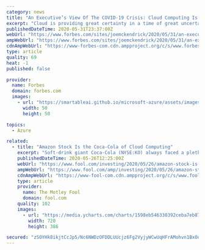 ```yaml
---
category: news
title: "An Executive’s View Of The COVID-19 Crisis: Cloud Computing Is Proving Itself"
excerpt: "Cloud is providing great certainty in a time of great uncertainty - and enabling CIOs to guide their companies with connectivity and collaboration tools."
publishedDateTime: 2020-05-31T23:37:00Z
webUrl: "https://www.forbes.com/sites/joemckendrick/2020/05/31/an-executives-view-of-the-covid-19-crisis-cloud-computing-is-proving-itself/"
ampWebUrl: "https://www.forbes.com/sites/joemckendrick/2020/05/31/an-executives-view-of-the-covid-19-crisis-cloud-computing-is-proving-itself/amp/"
cdnAmpWebUrl: "https://www-forbes-com.cdn.ampproject.org/c/s/www.forbes.com/sites/joemckendrick/2020/05/31/an-executives-view-of-the-covid-19-crisis-cloud-computing-is-proving-itself/amp/"
type: article
quality: 69
heat: -1
published: false

provider:
  name: Forbes
  domain: forbes.com
  images:
    - url: "https://smartableai.github.io/microsoft-azure/assets/images/organizations/forbes.com-50x50.jpg"
      width: 50
      height: 50

topics:
  - Azure

related:
  - title: "Amazon Stock Is the Coca-Cola of Cloud Computing"
    excerpt: "Soft-drink giant Coca-Cola (NYSE:KO) always faced a plethora of rivals, but none of them could match Coke's incredible brand power. E-commerce veteran Amazon.com (NASDAQ:AMZN) has carved out a similar space for itself in the booming market for cloud computing services."
    publishedDateTime: 2020-05-26T12:25:00Z
    webUrl: "https://www.fool.com/investing/2020/05/26/amazon-stock-is-the-coca-cola-of-cloud-computing.aspx"
    ampWebUrl: "https://www.fool.com/amp/investing/2020/05/26/amazon-stock-is-the-coca-cola-of-cloud-computing.aspx"
    cdnAmpWebUrl: "https://www-fool-com.cdn.ampproject.org/c/s/www.fool.com/amp/investing/2020/05/26/amazon-stock-is-the-coca-cola-of-cloud-computing.aspx"
    type: article
    provider:
      name: The Motley Fool
      domain: fool.com
    quality: 102
    images:
      - url: "https://media.ycharts.com/charts/1598eb546330392ceba7eb872cf31307.png"
        width: 720
        height: 386

secured: "zSOYHk8ikjtCcJp5/Nc6NWDzOFDDLUUcjz6Fg2VyjyWCwUqHFrAMohvn1BxOdiSoF5Joe6juJuVNPM1/PdcLK5185YZXpTL9RGHLTfNdhAK2t+6ElfRFet/jJRFy4zG9nNbChFLNbSL0ZNyiK9Q8IeOyqsNd6cJehvbrad8uxHZCci2amrarI0i+dujmFS26usYtjad7Iqzw05pFJbWhIv2YPCO2IeDtvgm3wgCxj20Y4QnLr+g5Vhfpb1hLdTbV9WAe28ueg1wWkRLzJhL48/Qm4ncf8DcgQQeNf7xluVRA3G5TfovINgeUii2fKX63pZZsvAz+goxEiGRfvY8OdIf9fSEGIPYGNJtOc9Eq653YSZSKjboZ+4kqiqTWvqEMme10FuLre0mmHl655M8yUJ/TXCwX8WrnlNrgYkwVB67Kx5TGvtqYtkCGqMphkXFxo3yP/WabXGsO5wQ7yNGkK/3XEsFXn7tvfWuSqMNKonk=;enecldgxq2ZsVgFcHlo/jw=="
---
```


